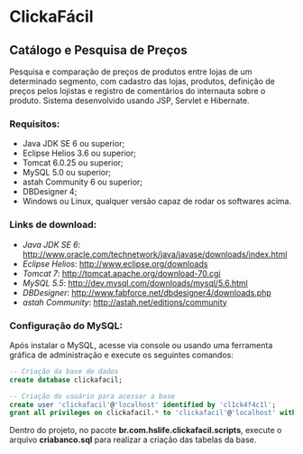 ClickaFácil
===========

Catálogo e Pesquisa de Preços
------------------------------

Pesquisa e comparação de preços de produtos entre lojas de um determinado segmento, com cadastro das lojas, produtos, definição de preços pelos lojistas e registro de comentários do internauta sobre o produto. Sistema desenvolvido usando JSP, Servlet e Hibernate.

### Requisitos:

* Java JDK SE 6 ou superior;
* Eclipse Helios 3.6 ou superior;
* Tomcat 6.0.25 ou superior;
* MySQL 5.0 ou superior;
* astah Community 6 ou superior;
* DBDesigner 4;
* Windows ou Linux, qualquer versão capaz de rodar os softwares acima.

### Links de download:

* *Java JDK SE 6*: http://www.oracle.com/technetwork/java/javase/downloads/index.html
* *Eclipse Helios*: http://www.eclipse.org/downloads
* *Tomcat 7*: http://tomcat.apache.org/download-70.cgi
* *MySQL 5.5*: http://dev.mysql.com/downloads/mysql/5.6.html
* *DBDesigner*: http://www.fabforce.net/dbdesigner4/downloads.php
* *astah Community*: http://astah.net/editions/community

### Configuração do MySQL:

Após instalar o MySQL, acesse via console ou usando uma ferramenta gráfica de administração e execute os seguintes comandos:

```sql
-- Criação da base de dados
create database clickafacil;

-- Criação do usuário para acessar a base
create user 'clickafacil'@'localhost' identified by 'cl1ck4f4c1l';
grant all privileges on clickafacil.* to 'clickafacil'@'localhost' with grant option;
```

Dentro do projeto, no pacote **br.com.hslife.clickafacil.scripts**, execute o arquivo **criabanco.sql** para realizar a criação das tabelas da base.